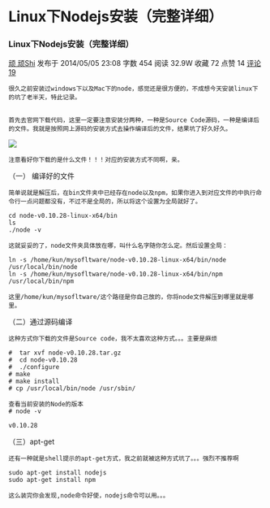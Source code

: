 # Linux下Nodejs安装（完整详细）

### Linux下Nodejs安装（完整详细） 

[顽  顽Shi](https://my.oschina.net/blogshi) 发布于 2014/05/05 23:08 字数 454 阅读 32.9W 收藏 72 点赞 14 [ 评论 19](https://my.oschina.net/blogshi/blog/260953#comments)

    很久之前安装过windows下以及Mac下的node，感觉还是很方便的，不成想今天安装linux下的坑了老半天，特此记录。  


    首先去官网下载代码，这里一定要注意安装分两种，一种是Source Code源码，一种是编译后的文件。我就是按照网上源码的安装方式去操作编译后的文件，结果坑了好久好久。  


![](http://static.oschina.net/uploads/space/2014/0505/225758_u2gO_723632.png)

    注意看好你下载的是什么文件！！！对应的安装方式不同啊，亲。  


（一） 编译好的文件

    简单说就是解压后，在bin文件夹中已经存在node以及npm，如果你进入到对应文件的中执行命令行一点问题都没有，不过不是全局的，所以将这个设置为全局就好了。  


```text
cd node-v0.10.28-linux-x64/bin
ls
./node -v
```

    这就妥妥的了，node文件夹具体放在哪，叫什么名字随你怎么定。然后设置全局：  


```text
ln -s /home/kun/mysofltware/node-v0.10.28-linux-x64/bin/node /usr/local/bin/node
ln -s /home/kun/mysofltware/node-v0.10.28-linux-x64/bin/npm /usr/local/bin/npm
```

    这里/home/kun/mysofltware/这个路径是你自己放的，你将node文件解压到哪里就是哪里。  


（二）通过源码编译

    这种方式你下载的文件是Source code，我不太喜欢这种方式。。。主要是麻烦  


```text
#  tar xvf node-v0.10.28.tar.gz 
#  cd node-v0.10.28 
#  ./configure 
# make 
# make install 
# cp /usr/local/bin/node /usr/sbin/ 

查看当前安装的Node的版本 
# node -v 

v0.10.28
```

（三）apt-get  


    还有一种就是shell提示的apt-get方式，我之前就被这种方式坑了。。。强烈不推荐啊  


```text
sudo apt-get install nodejs
sudo apt-get install npm
```

    这么装完你会发现,node命令好使，nodejs命令可以用。。。

